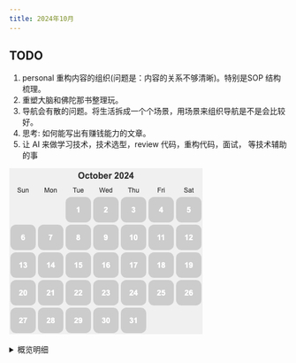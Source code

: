 ```yaml
---
title: 2024年10月
---
```


## TODO
1. personal 重构内容的组织(问题是：内容的关系不够清晰)。特别是SOP 结构梳理。
2. 重塑大脑和佛陀那书整理玩。
3. 导航会有散的问题。将生活拆成一个个场景，用场景来组织导航是不是会比较好。
4. 思考: 如何能写出有赚钱能力的文章。
5. 让 AI 来做学习技术，技术选型，review 代码，重构代码，面试， 等技术辅助的事

![](./images/2024-10.png)

<details>
  <summary>概览明细</summary>

| 日期  | 有氧运动(G*1) | 每周跑 5 公里(G*4)   | 冥想(G*2) | 吃早饭(B*1)   | 吃夜宵(B*2) | 熬夜(B*5)  |
|:----:|:------------:|:------------------:|:---------:|:-----------:|:-----------:|:---------:|
|  19  |      0       |         1          |     0     |      0      |      0      |     0     |
|  18  |      0       |         0          |     0     |      0      |      0      |     0     |
|  17  |      1       |         0          |     0     |      1      |      1      |     1     |
|  16  |      0       |         1          |     0     |      1      |      0      |     0     |
|  15  |      1       |         0          |     0     |      1      |      0      |     1     |
|  14  |      1       |         0          |     0     |      0      |      0      |     0     |
|  13  |      0       |         1          |     0     |      1      |      0      |     0     |
|  12  |      1       |         0          |     0     |      0      |      0      |     1     |
|  11  |      1       |         0          |     1     |      0      |      0      |     0     |
|  10  |      1       |         0          |     0     |      0      |      0      |     0     |
|  09  |      0       |         1          |     0     |      0      |      0      |     1     |
|  08  |      1       |         0          |     0     |      0      |      0      |     1     |
|  07  |      1       |         0          |     0     |      0      |      0      |     0     |
|  06  |      0       |         1          |     0     |      0      |      0      |     1     |
|  05  |      1       |         0          |     0     |      0      |      0      |     0     |
|  04  |      0       |         0          |     0     |      0      |      1      |     1     |
|  03  |      1       |         0          |     0     |      0      |      0      |     0     |
|  02  |      1       |         0          |     0     |      1      |      1      |     0     |
|  01  |      1       |         0          |     0     |      1      |      0      |     0     |

## 概览
* 体力锻炼
  * 跑步 25分钟。完成情况: 12/25+。 
  * 每周跑一次 5 公里。完成总数: 5/4+。
* 正念
  * 冥想 15 分钟。完成情况: 1/15+。 
  * 蹲坑不玩手机。剩余次数: 1/5-。
* 学习
  * 多邻国: 5+ 个单元。完成情况: 13/25+。
* 饮食: 
  * 不吃早饭。完成情况: 3/5-。
  * 不吃夜宵。完成情况: 2/5-。
* 休息: 
  * 8 小时睡眠。11点30(尽量 11:00)之前睡觉。完成情况:  7/5-。

## Template
* 运动
  * 跑步: 25 分钟
  * 上斜俯卧撑 30×3; 折刀深蹲 20×3; 坐姿屈膝 15×2
* 正念
  * 冥想 15 分钟。
* 学习
  * 多邻国: 7 个单元。
* 信息
* 休息
  * x 睡觉

</detail>

## 19
* 运动
  * 跑步: 跑 6 公里。33 分钟。 最快配速 4:59/公里。
  * 折刀深蹲 20×3;


## 18

* 学习
  * 多邻国: 8 个单元。
* 信息
* 休息
  * x 睡觉

## 17
* 运动
  * 跑步 25 分钟
  * 上斜俯卧撑 30×3; 
* 学习
  * 多邻国: 7 个单元。
* 饮食
  * 晚上吃了 2 个芝麻饼。
* 休息
  * 1:16 睡觉。看《不同照背照样学好中国史》，作者写《哲学家们都干了些什么的》。

## 16
* 运动
  * 跑步 5 公里。 29 分钟。平均配速在 5 分 30。
* 学习
  * 多邻国: 7 个单元。
* 信息
* 休息
  * 11:30 睡觉

## 15
* 运动
  * 跑步: 25 分钟
* 学习
  * 多邻国: 5 个单元。
* 饮食
  * 吃了早饭。
* 信息
* 休息
  * 1:35 睡觉。在家办公，参加家长会，晚上做的晚了，然后放松了下~

## 14
* 运动
  * 跑步: 25 分钟
  * 上斜俯卧撑 30×6; 坐姿屈膝 15×1
* 学习
  * 多邻国: 7 个单元。
* 信息
* 休息
  * 11:30 睡觉

## 13
* 运动
  * 护城河跑 28 分钟,5 公里。 用 APP 咕咚 算的。
  * 折刀深蹲 20×3;
* 学习
  * 多邻国: 7 个单元。
* 饮食
  * 早饭吃了红油抄手。没有生菜的版本。
* 休息
  * 11:27 睡觉

## 12
* 运动
  * 跑步: 25 分钟
  * 上斜俯卧撑 30×3; 
* 学习
  * 多邻国: 7 个单元。
* 信息
  * Openai 开源的 Agent 框架 [Swarm](https://github.com/openai/swarm)。
  * Langchain 的 [langgraphjs](https://github.com/langchain-ai/langgraphjs)
* 休息
  * 12:45 睡。等 refresh 的 review 。以及看了一个白屏的 bug。

## 11
* 运动
  * 跑步: 25 分钟
* 正念
  * 冥想 15 分钟。
* 学习
  * 多邻国: 10 个单元。
* 信息
  * 前端的本质，数据和 UI
  * 优化了下手机 UI，很舒服: 换了壁纸，不显示 app 名字，用设计师 app ico
* 休息
  * 11:12 睡觉

## 10
* 运动
  * 跑步: 25 分钟
* 学习
  * 多邻国: 7 个单元。
* 信息
* 休息
  * 11:30 睡觉

## 09
* 运动
  * 跑 5 公里。28 分钟。
  * 折刀深蹲 20×3;
* 学习
  * 多邻国: 7 个单元。
* 信息
* 休息
  * 12:05 睡。刷推忍不住看看看。一没看到啥有价值的。以后多有搜索（目的），而不是浏览。

## 08
* 运动
  * 跑步: 25 分钟
  * 上斜俯卧撑 30×6;  坐姿屈膝 15×1
* 学习
  * 多邻国: 9 个单元。
* 信息
  * https://github.com/PatrickJS/awesome-cursorrules
  * notebookLLM 的开源平替：https://github.com/gabrielchua/open-notebooklm
* 休息
  * 11:55 睡

## 07
* 运动
  * 跑步: 25 分钟
  * 折刀深蹲 20×3;
* 学习
  * 多邻国: 7 个单元。
* 信息
* 休息
  * 11:21 睡觉

## 06
* 运动
  * 跑步: 30 分钟。在体育馆跑的。
  * 上斜俯卧撑 30×3;
* 学习
  * 多邻国: 8 个单元。
* 信息
* 休息
  * 02:15 睡。栗子吃太多了，肚子不舒服，遛弯。

## 05
* 运动
  * 跑步: 25 分钟
  * 折刀深蹲 20×3; 
* 学习
  * 多邻国: 7 个单元。
* 信息
* 休息
  * 10:20 睡觉

## 04
去三国城，水浒城玩了。

* 学习
  * 多邻国: 1 个单元。 
* 饮食
  * 吃了夜宵。到家吃了 KFC。
* 休息
  * 03:30 睡。 把 犯罪悬疑剧《她和她的他们》看完了。太多为了制造谜团硬造的巧合了。像味道太重（比如香辣）的食物。对人的诱惑太大，容易熬夜。

## 03
* 运动
  * 跑步: 25 分钟
  * 上斜俯卧撑 30×5;
* 学习
  * 多邻国: 8 个单元。
* 休息
  * 11:29 睡觉

## 02
* 运动
  * 爬宜兴竹海的山，海拔 610 米。 8 点出发，晚上 9 点到家。
* 学习
  * 多邻国: 1 个单元。
* 饮食
  * 早上吃了点坚果。
  * 晚上到家吃了泡面。玩景区的不规律。
* 休息
  * 11:10 睡觉

## 01 国庆节
* 运动
  * 跑步: 25 分钟
  * 折刀深蹲 20×3;
* 学习
  * 多邻国: 7 个单元。
* 休息
  * 11:28 睡觉
